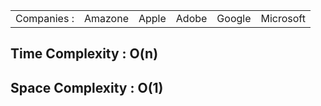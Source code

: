 <table>
  <tr>
    <td>Companies : </td>
    <td>Amazone</td>
    <td>Apple</td>
    <td>Adobe</td>
    <td>Google</td>
    <td>Microsoft</td>
  </tr>
</table>

<h2>Time Complexity : O(n)</h2>
<h2>Space Complexity : O(1)</h2>

